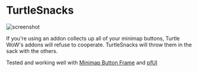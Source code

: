 # TurtleSnacks

![screenshot](https://user-images.githubusercontent.com/98543024/154826280-75658db9-18bd-4afb-a786-b832fbae5834.png)

If you're using an addon collects up all of your minimap buttons, Turtle WoW's addons will refuse to cooperate.
TurtleSnacks will throw them in the sack with the others.

Tested and working well with [Minimap Button Frame](https://github.com/laytya/MinimapButtonFrame-vanilla) and [pfUI](https://shagu.org/) 
